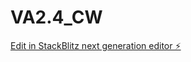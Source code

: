 # VA2.4_CW

[Edit in StackBlitz next generation editor ⚡️](https://stackblitz.com/~/github.com/sanjayxzz/VA2.4_CW)